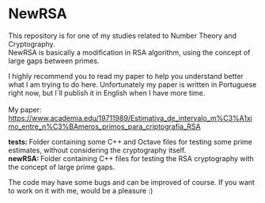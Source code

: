 # NewRSA
This repository is for one of my studies related to Number Theory and Cryptography.<br/>
NewRSA is basically a modification in RSA algorithm, using the concept of large gaps between primes.

I highly recommend you to read my paper to help you understand better what I am trying to do here.
Unfortunately my paper is written in Portuguese right now, but I`ll publish it in English when I have more time.<br/><br/>
My paper: https://www.academia.edu/19711989/Estimativa_de_intervalo_m%C3%A1ximo_entre_n%C3%BAmeros_primos_para_criptografia_RSA

<b>tests: </b>Folder containing some C++ and Octave files for testing some prime estimates, without considering the cryptography itself.<br/>
<b>newRSA: </b>Folder containing C++ files for testing the RSA cryptography with the concept of large prime gaps.

The code may have some bugs and can be improved of course. If you want to work on it with me, would be a pleasure :)
